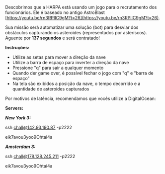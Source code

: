 
Descobrimos que a HARPA está usando um jogo para o recrutamento dos funcionários. Ele é baseado no antigo AstroBlast [https://youtu.be/rn3RPIIC9gM?t=26](https://youtu.be/rn3RPIIC9gM?t=26). 

Sua missão será automatizar uma solução (bot) para desviar dos obstáculos capturando os asteroides (representados por asteríscos). 
Aguente por **137 segundos** e será contratado!

**Instruções:**

 * Utilize as setas para mover a direção da nave
 * Utilize a barra de espaço para inverter a direção da nave
 * Pressione "q" para sair a qualquer momento
 * Quando der game over, é possível fechar o jogo com "q" e "barra de espaço"
 * Na tela são exibidos a posição da nave, o tempo decorrido e a quantidade de asteroides capturados
 
Por motivos de latência, recomendamos que vocês utilize a DigitalOcean:

**Servers:** 

_**New York 3:**_

ssh chall@142.93.190.87 -p2222

eik7avou3yoo9Ohtai4a

_**Amsterdam 3:**_

ssh chall@178.128.245.211 -p2222

eik7avou3yoo9Ohtai4a

